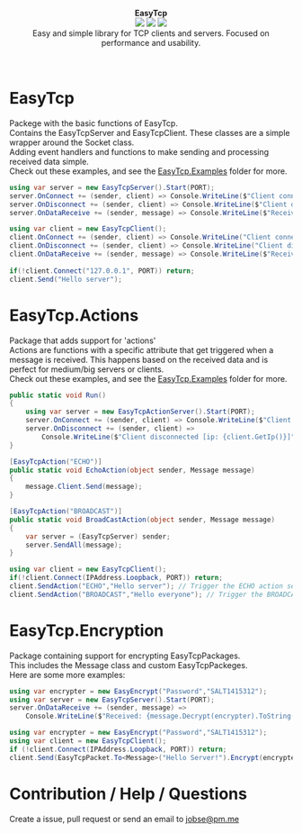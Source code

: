 <p align="center">
  <b>EasyTcp</b>
  <br/>
  <img src="https://img.shields.io/badge/License-MIT-green.svg">
  <img src="https://img.shields.io/badge/version-3.1.0.0-green.svg">
  <img src="https://img.shields.io/badge/build-passing-green.svg">
  <br/>
  Easy and simple library for TCP clients and servers. Focused on performance and usability.
  <br/><br/><br/>
</p>

# EasyTcp
Packege with the basic functions of EasyTcp.<br/>
Contains the EasyTcpServer and EasyTcpClient. These classes are a simple wrapper around the Socket class. <br>
Adding event handlers and functions to make sending and processing received data simple. <br/>
Check out these examples, and see the [EasyTcp.Examples](https://github.com/Job79/EasyTcp/tree/master/EasyTcp3/EasyTcp3.Examples) folder for more.
```cs
using var server = new EasyTcpServer().Start(PORT);
server.OnConnect += (sender, client) => Console.WriteLine($"Client connected [ip: {client.GetIp()}]");
server.OnDisconnect += (sender, client) => Console.WriteLine($"Client disconnected [ip: {client.GetIp()}]");
server.OnDataReceive += (sender, message) => Console.WriteLine($"Received: {message.ToString()}");
```

```cs
using var client = new EasyTcpClient();
client.OnConnect += (sender, client) => Console.WriteLine("Client connected!");
client.OnDisconnect += (sender, client) => Console.WriteLine("Client disconnected!");
client.OnDataReceive += (sender, message) => Console.WriteLine($"Received: {message.ToString()}");
            
if(!client.Connect("127.0.0.1", PORT)) return; 
client.Send("Hello server");
```

# EasyTcp.Actions
Package that adds support for 'actions' <br/>
Actions are functions with a specific attribute that get triggered when a message is received. This happens based on the received data and is perfect for medium/big servers or clients.<br/>
Check out these examples, and see the [EasyTcp.Examples](https://github.com/Job79/EasyTcp/tree/master/EasyTcp3/EasyTcp3.Examples) folder for more.
```cs
public static void Run()
{
    using var server = new EasyTcpActionServer().Start(PORT);
    server.OnConnect += (sender, client) => Console.WriteLine($"Client connected [ip: {client.GetIp()}]");
    server.OnDisconnect += (sender, client) =>
        Console.WriteLine($"Client disconnected [ip: {client.GetIp()}]");
}

[EasyTcpAction("ECHO")]
public static void EchoAction(object sender, Message message)
{
    message.Client.Send(message);
}

[EasyTcpAction("BROADCAST")]
public static void BroadCastAction(object sender, Message message)
{
    var server = (EasyTcpServer) sender;
    server.SendAll(message);
}
```

```cs
using var client = new EasyTcpClient();
if(!client.Connect(IPAddress.Loopback, PORT)) return; 
client.SendAction("ECHO","Hello server"); // Trigger the ECHO action server side
client.SendAction("BROADCAST","Hello everyone"); // Trigger the BROADCAST action server side
```

# EasyTcp.Encryption
Package containing support for encrypting EasyTcpPackages. <br/>
This includes the Message class and custom EasyTcpPackeges. <br/>
Here are some more examples:
```cs
using var encrypter = new EasyEncrypt("Password","SALT1415312");
using var server = new EasyTcpServer().Start(PORT);
server.OnDataReceive += (sender, message) => 
    Console.WriteLine($"Received: {message.Decrypt(encrypter).ToString()}");

```
```cs
using var encrypter = new EasyEncrypt("Password","SALT1415312");
using var client = new EasyTcpClient();
if (!client.Connect(IPAddress.Loopback, PORT)) return;
client.Send(EasyTcpPacket.To<Message>("Hello Server!").Encrypt(encrypter));
```

# Contribution / Help / Questions
Create a issue, pull request or send an email to jobse@pm.me

